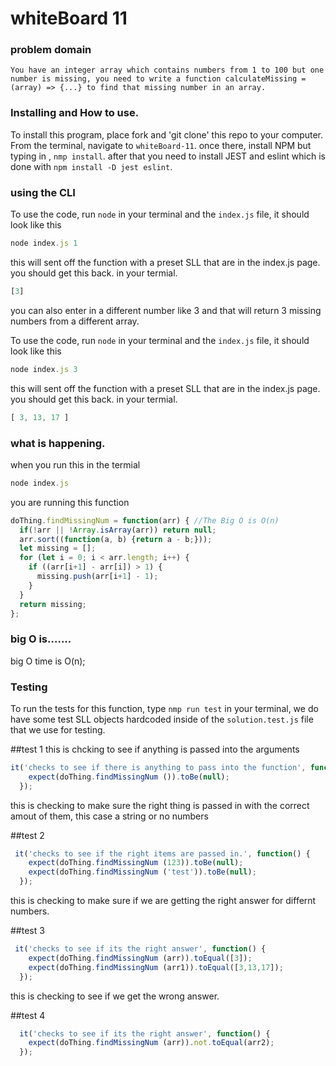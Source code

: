 
# whiteBoard 11

### problem domain

`You have an integer array which contains numbers from 1 to 100 but one number is missing, you need to write a function calculateMissing = (array) => {...} to find that missing number in an array.`

### Installing and How to use.

To install this program, place fork and 'git clone' this repo to your computer. From the terminal, navigate to  `whiteBoard-11`. once there, install NPM but typing in , `nmp install`. after that you need to install JEST and eslint which is done with `npm install -D jest eslint`. 


### using the CLI 

To use the code, run `node` in your terminal and the `index.js` file, it should look like this
```javascript
node index.js 1
```

this will sent off the function with a preset SLL that are in the index.js page. you should get this back. in your termial.

```javascript
[3]
```
you can also enter in a different number like 3 and that will return 3 missing numbers from a different array.

To use the code, run `node` in your terminal and the `index.js` file, it should look like this
```javascript
node index.js 3
```

this will sent off the function with a preset SLL that are in the index.js page. you should get this back. in your termial.

```javascript
[ 3, 13, 17 ]
```


### what is happening.
when you run this in the termial
```javascript
node index.js
```

you are running this function 

```javascript
doThing.findMissingNum = function(arr) { //The Big O is O(n)
  if(!arr || !Array.isArray(arr)) return null;
  arr.sort((function(a, b) {return a - b;}));
  let missing = [];
  for (let i = 0; i < arr.length; i++) {
    if ((arr[i+1] - arr[i]) > 1) {
      missing.push(arr[i+1] - 1);
    }
  }
  return missing;
};
```

### big O is.......
big O time is O(n);

### Testing

To run the tests for this function, type `nmp run test` in your terminal,
we do have some test SLL objects hardcoded inside of the `solution.test.js` file that we use for testing.

##test 1
this is chcking to see if anything is passed into the arguments
```javascript
it('checks to see if there is anything to pass into the function', function() {
    expect(doThing.findMissingNum ()).toBe(null);
  });
  ```
this is checking to make sure the right thing is passed in with the correct amout of them, this case a string or no numbers

##test 2
```javascript
 it('checks to see if the right items are passed in.', function() {
    expect(doThing.findMissingNum (123)).toBe(null);
    expect(doThing.findMissingNum ('test')).toBe(null);
  });
  ```
this is checking to make sure if we are getting the right answer for differnt numbers.

  
  ##test 3
```javascript
 it('checks to see if its the right answer', function() {
    expect(doThing.findMissingNum (arr)).toEqual([3]);
    expect(doThing.findMissingNum (arr1)).toEqual([3,13,17]);
  });
  ```
this is checking to see if we get the wrong answer.

 
 ##test 4
```javascript
  it('checks to see if its the right answer', function() {
    expect(doThing.findMissingNum (arr)).not.toEqual(arr2);
  });
  ```
